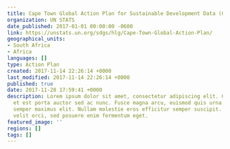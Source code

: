 ```yaml
---
title: Cape Town Global Action Plan for Sustainable Development Data (CTGAP)
organization: UN STATS
date_published: 2017-01-01 00:00:00 -0600
link: https://unstats.un.org/sdgs/hlg/Cape-Town-Global-Action-Plan/
geographical_units:
- South Africa
- Africa
languages: []
type: Action Plan
created: 2017-11-14 22:26:14 +0000
last_modified: 2017-11-14 22:26:14 +0000
published: true
date: 2017-11-28 17:59:41 +0000
description: Lorem ipsum dolor sit amet, consectetur adipiscing elit. Cras in nibh
  et est porta auctor sed ac nunc. Fusce magna arcu, euismod quis urna elementum,
  semper maximus elit. Nullam molestie eros efficitur semper suscipit. Curabitur eleifend
  velit orci, sed posuere enim fermentum eget.
featured_image: ''
regions: []
tags: []
---
```


